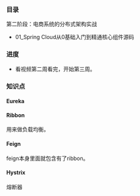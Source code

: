 ### 目录

第二阶段：电商系统的分布式架构实战

- 01_Spring Cloud从0基础入门到精通核心组件源码

### 进度

- 看视频第二周看完，开始第三周。

### 知识点

#### Eureka

#### Ribbon

用来做负载均衡。

#### Feign

feign本身里面就包含有了ribbon。

#### Hystrix

熔断器

